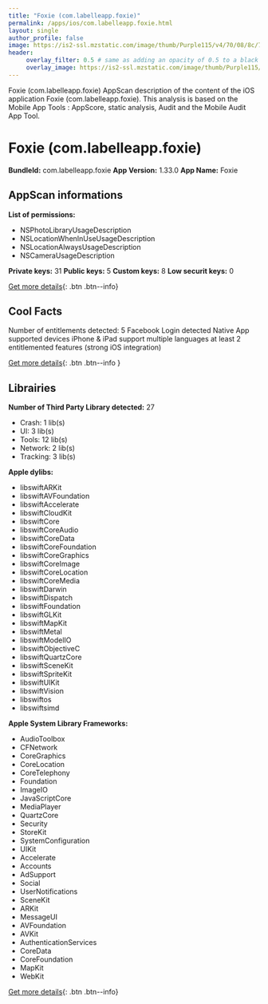 ```yaml
---
title: "Foxie (com.labelleapp.foxie)"
permalink: /apps/ios/com.labelleapp.foxie.html
layout: single
author_profile: false
image: https://is2-ssl.mzstatic.com/image/thumb/Purple115/v4/70/08/8c/70088c20-2094-ef69-c48a-114fd3d0c259/AppIcon-0-0-1x_U007emarketing-0-0-0-7-0-0-sRGB-0-0-0-GLES2_U002c0-512MB-85-220-0-0.png/512x512bb.jpg
header: 
     overlay_filter: 0.5 # same as adding an opacity of 0.5 to a black background
     overlay_image: https://is2-ssl.mzstatic.com/image/thumb/Purple115/v4/70/08/8c/70088c20-2094-ef69-c48a-114fd3d0c259/AppIcon-0-0-1x_U007emarketing-0-0-0-7-0-0-sRGB-0-0-0-GLES2_U002c0-512MB-85-220-0-0.png/512x512bb.jpg
---
```

Foxie (com.labelleapp.foxie) AppScan description of the content of the iOS application Foxie (com.labelleapp.foxie). This analysis is based on the Mobile App Tools : AppScore, static analysis, Audit and the Mobile Audit App Tool.

# Foxie (com.labelleapp.foxie)

**BundleId:** com.labelleapp.foxie
**App Version:** 1.33.0
**App Name:** Foxie


## AppScan informations 

**List of permissions:** 
- NSPhotoLibraryUsageDescription
- NSLocationWhenInUseUsageDescription
- NSLocationAlwaysUsageDescription
- NSCameraUsageDescription
  
  
**Private keys:** 31
**Public keys:** 5
**Custom keys:** 8
**Low securit keys:** 0
  
[Get more details](/pricing.html){: .btn .btn--info}

## Cool Facts

Number of entitlements detected: 5
Facebook Login detected
Native App
supported devices iPhone & iPad
support multiple languages
at least 2 entitlemented features (strong iOS integration)
  
[Get more details](/pricing.html){: .btn .btn--info }

## Librairies 
**Number of Third Party Library detected:** 27
- Crash: 1 lib(s)
- UI: 3 lib(s)
- Tools: 12 lib(s)
- Network: 2 lib(s)
- Tracking: 3 lib(s)


**Apple dylibs:**
- libswiftARKit
- libswiftAVFoundation
- libswiftAccelerate
- libswiftCloudKit
- libswiftCore
- libswiftCoreAudio
- libswiftCoreData
- libswiftCoreFoundation
- libswiftCoreGraphics
- libswiftCoreImage
- libswiftCoreLocation
- libswiftCoreMedia
- libswiftDarwin
- libswiftDispatch
- libswiftFoundation
- libswiftGLKit
- libswiftMapKit
- libswiftMetal
- libswiftModelIO
- libswiftObjectiveC
- libswiftQuartzCore
- libswiftSceneKit
- libswiftSpriteKit
- libswiftUIKit
- libswiftVision
- libswiftos
- libswiftsimd


**Apple System Library Frameworks:**
- AudioToolbox
- CFNetwork
- CoreGraphics
- CoreLocation
- CoreTelephony
- Foundation
- ImageIO
- JavaScriptCore
- MediaPlayer
- QuartzCore
- Security
- StoreKit
- SystemConfiguration
- UIKit
- Accelerate
- Accounts
- AdSupport
- Social
- UserNotifications
- SceneKit
- ARKit
- MessageUI
- AVFoundation
- AVKit
- AuthenticationServices
- CoreData
- CoreFoundation
- MapKit
- WebKit


  
[Get more details](/pricing.html){: .btn .btn--info}

